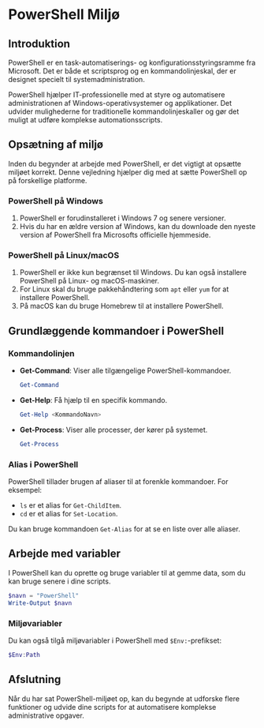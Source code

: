 # PowerShell Miljø

## Introduktion
PowerShell er en task-automatiserings- og konfigurationsstyringsramme fra Microsoft. Det er både et scriptsprog og en kommandolinjeskal, der er designet specielt til systemadministration.

PowerShell hjælper IT-professionelle med at styre og automatisere administrationen af Windows-operativsystemer og applikationer. Det udvider mulighederne for traditionelle kommandolinjeskaller og gør det muligt at udføre komplekse automationsscripts.

## Opsætning af miljø

Inden du begynder at arbejde med PowerShell, er det vigtigt at opsætte miljøet korrekt. Denne vejledning hjælper dig med at sætte PowerShell op på forskellige platforme.

### PowerShell på Windows
1. PowerShell er forudinstalleret i Windows 7 og senere versioner.
2. Hvis du har en ældre version af Windows, kan du downloade den nyeste version af PowerShell fra Microsofts officielle hjemmeside.

### PowerShell på Linux/macOS
1. PowerShell er ikke kun begrænset til Windows. Du kan også installere PowerShell på Linux- og macOS-maskiner.
2. For Linux skal du bruge pakkehåndtering som `apt` eller `yum` for at installere PowerShell.
3. På macOS kan du bruge Homebrew til at installere PowerShell.

## Grundlæggende kommandoer i PowerShell

### Kommandolinjen
- **Get-Command**: Viser alle tilgængelige PowerShell-kommandoer.
  ```powershell
  Get-Command
  ```
- **Get-Help**: Få hjælp til en specifik kommando.
  ```powershell
  Get-Help <KommandoNavn>
  ```
- **Get-Process**: Viser alle processer, der kører på systemet.
  ```powershell
  Get-Process
  ```

### Alias i PowerShell
PowerShell tillader brugen af aliaser til at forenkle kommandoer. For eksempel:
- `ls` er et alias for `Get-ChildItem`.
- `cd` er et alias for `Set-Location`.

Du kan bruge kommandoen `Get-Alias` for at se en liste over alle aliaser.

## Arbejde med variabler
I PowerShell kan du oprette og bruge variabler til at gemme data, som du kan bruge senere i dine scripts.
  ```powershell
  $navn = "PowerShell"
  Write-Output $navn
  ```

### Miljøvariabler
Du kan også tilgå miljøvariabler i PowerShell med `$Env:`-prefikset:
  ```powershell
  $Env:Path
  ```

## Afslutning
Når du har sat PowerShell-miljøet op, kan du begynde at udforske flere funktioner og udvide dine scripts for at automatisere komplekse administrative opgaver.